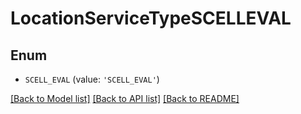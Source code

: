 # LocationServiceTypeSCELLEVAL


## Enum

* `SCELL_EVAL` (value: `'SCELL_EVAL'`)

[[Back to Model list]](../README.md#documentation-for-models) [[Back to API list]](../README.md#documentation-for-api-endpoints) [[Back to README]](../README.md)



